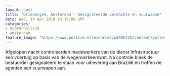 ```yaml
---
layout: post
title: "Driebergen, Amsterdam - Gesignaleerde verdachte en vuurwapen"
date: Wed, 10 Apr 2019 14:18:00 GMT
categories: 
- noord-holland 
- amsterdam 
feature_image: "https://www.politie.nl/binaries/w400h225/content/gallery/politie/nieuws/2019/april/11-le/img-20190410-wa0000.jpg"
---
```


Afgelopen nacht controleerden medewerkers van de dienst Infrastructuur een voertuig op basis van de wegenverkeerswet. Na controle bleek de bestuurder gesignaleerd te staan voor uitlevering aan Brazilië en troffen de agenten een vuurwapen aan.
